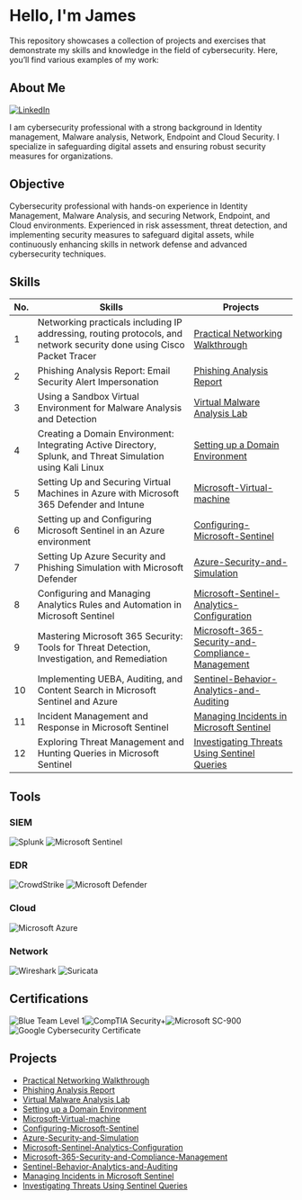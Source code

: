 # Hello, I'm James
This repository showcases a collection of projects and exercises that demonstrate my 
skills and knowledge in the field of cybersecurity. Here, you’ll find various examples 
of my work:

## About Me
[![LinkedIn](https://img.shields.io/badge/-LinkedIn-0072b1?&style=for-the-badge&logo=linkedin&logoColor=white)](https://linkedin.com/in/james-ngetha/)

I am cybersecurity professional with a strong background in Identity management, Malware analysis, Network, Endpoint and Cloud Security. I specialize in safeguarding digital assets and ensuring robust security measures for organizations.

## Objective

Cybersecurity professional with hands-on experience in Identity Management, Malware Analysis, and securing Network, Endpoint, and Cloud environments. Experienced in risk assessment, threat detection, and implementing security measures to safeguard digital assets, while continuously enhancing skills in network defense and advanced cybersecurity techniques.

## Skills

| No. |    Skills    |   Projects   |
|-----|--------------|--------------|
| 1 | Networking practicals including IP addressing, routing protocols, and network security done using Cisco Packet Tracer | <a href="https://github.com/NgethaWachira/Networking-Practicals">Practical Networking Walkthrough</a>|
| 2 | Phishing Analysis Report: Email Security Alert Impersonation | <a href="https://github.com/NgethaWachira/Phishing-Analysis/tree/main">Phishing Analysis Report</a>|
| 3 | Using a Sandbox Virtual Environment for Malware Analysis and Detection | <a href="https://github.com/NgethaWachira/Virtual-Malware-Analysis-Lab/tree/main">Virtual Malware Analysis Lab</a>|
| 4 | Creating a Domain Environment: Integrating Active Directory, Splunk, and Threat Simulation using Kali Linux | <a href="https://github.com/NgethaWachira/Setting-up-a-Domain-Environment/tree/main">Setting up a Domain Environment</a>|
| 5 | Setting Up and Securing Virtual Machines in Azure with Microsoft 365 Defender and Intune | <a href="https://github.com/NgethaWachira/Microsoft-Virtual-machine">Microsoft-Virtual-machine</a>|
| 6 | Setting up and Configuring Microsoft Sentinel in an Azure environment | <a href="https://github.com/NgethaWachira/Configuring-Microsoft-Sentinel">Configuring-Microsoft-Sentinel</a>|
| 7 | Setting Up Azure Security and Phishing Simulation with Microsoft Defender | <a href="https://github.com/NgethaWachira/Azure-Security-and-Simulation">Azure-Security-and-Simulation</a>|
| 8 | Configuring and Managing Analytics Rules and Automation in Microsoft Sentinel | <a href="https://github.com/NgethaWachira/Microsoft-Sentinel-Analytics-Configuration">Microsoft-Sentinel-Analytics-Configuration</a>|
| 9 | Mastering Microsoft 365 Security: Tools for Threat Detection, Investigation, and Remediation | <a href="https://github.com/NgethaWachira/Microsoft-365-Security-and-Compliance-Management">Microsoft-365-Security-and-Compliance-Management</a>|
| 10 | Implementing UEBA, Auditing, and Content Search in Microsoft Sentinel and Azure | <a href="https://github.com/NgethaWachira/Sentinel-Behavior-Analytics-and-Auditing">Sentinel-Behavior-Analytics-and-Auditing</a>|
| 11 | Incident Management and Response in Microsoft Sentinel | <a href="https://github.com/NgethaWachira/Managing-Incidents-in-Microsoft-Sentinel">Managing Incidents in Microsoft Sentinel</a>|
| 12 | Exploring Threat Management and Hunting Queries in Microsoft Sentinel | <a href="https://github.com/NgethaWachira/Investigating-Threats-Using-Sentinel-Queries">Investigating Threats Using Sentinel Queries</a>|

## Tools

### SIEM
![Splunk](https://img.shields.io/badge/-Splunk-e000a3?&style=for-the-badge&logo=Splunk&logoColor=white)
![Microsoft Sentinel](https://img.shields.io/badge/-Microsoft_Sentinel-00A3E0?&style=for-the-badge&logo=microsoft&logoColor=white)

### EDR
![CrowdStrike](https://img.shields.io/badge/-CrowdStrike-F86C6A?&style=for-the-badge&logo=crowdstrike&logoColor=white)
![Microsoft Defender](https://img.shields.io/badge/-Microsoft_Defender-1E2A78?&style=for-the-badge&logo=microsoft&logoColor=white)

### Cloud
![Microsoft Azure](https://img.shields.io/badge/-Microsoft_Azure-00fac1?&style=for-the-badge&logo=microsoft&logoColor=white)

### Network
![Wireshark](https://img.shields.io/badge/-Wireshark-7cfc00?&style=for-the-badge&logo=Wireshark&logoColor=white)
![Suricata](https://img.shields.io/badge/-Suricata-A03A2E?&style=for-the-badge&logo=suricata&logoColor=white)

## Certifications
<div style="display: flex; flex-wrap: wrap;">
  <img src="https://img.shields.io/badge/-Blue_Team_Level_1-fac100?&style=for-the-badge&logo=security&logoColor=white" alt="Blue Team Level 1" />
  <img src="https://img.shields.io/badge/-Security%2B-FF0000?&style=for-the-badge&logo=CompTIA&logoColor=white" alt="CompTIA Security+" />
  <img src="https://img.shields.io/badge/-Microsoft_SC_900-008040?&style=for-the-badge&logo=microsoft&logoColor=white" alt="Microsoft SC-900" />
  <img src="https://img.shields.io/badge/-Google_Cybersecurity_Certificate-676767?&style=for-the-badge&logo=google&logoColor=white" alt="Google Cybersecurity Certificate" />
</div>

## Projects
- <a href="https://github.com/NgethaWachira/Networking-Practicals">Practical Networking Walkthrough</a>
- <a href="https://github.com/NgethaWachira/Phishing-Analysis/tree/main">Phishing Analysis Report</a>
- <a href="https://github.com/NgethaWachira/Virtual-Malware-Analysis-Lab/tree/main">Virtual Malware Analysis Lab</a>
- <a href="https://github.com/NgethaWachira/Setting-up-a-Domain-Environment/tree/main">Setting up a Domain Environment</a>
- <a href="https://github.com/NgethaWachira/Microsoft-Virtual-machine">Microsoft-Virtual-machine</a>
- <a href="https://github.com/NgethaWachira/Configuring-Microsoft-Sentinel">Configuring-Microsoft-Sentinel</a>
- <a href="https://github.com/NgethaWachira/Azure-Security-and-Simulation">Azure-Security-and-Simulation</a>
- <a href="https://github.com/NgethaWachira/Microsoft-Sentinel-Analytics-Configuration">Microsoft-Sentinel-Analytics-Configuration</a>
- <a href="https://github.com/NgethaWachira/Microsoft-365-Security-and-Compliance-Management">Microsoft-365-Security-and-Compliance-Management</a>
- <a href="https://github.com/NgethaWachira/Sentinel-Behavior-Analytics-and-Auditing">Sentinel-Behavior-Analytics-and-Auditing</a>
- <a href="https://github.com/NgethaWachira/Managing-Incidents-in-Microsoft-Sentinel">Managing Incidents in Microsoft Sentinel</a>
- <a href="https://github.com/NgethaWachira/Investigating-Threats-Using-Sentinel-Queries">Investigating Threats Using Sentinel Queries</a>


